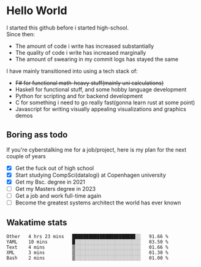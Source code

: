 # Hello World

I started this github before i started high-school.  
Since then:
- The amount of code i write has increased substantially
- The quality of code i write has increased marginally
- The amount of swearing in my commit logs has stayed the same

I have mainly transitioned into using a tech stack of:
- ~~F# for functional math-heavy stuff(mainly uni calculations)~~
- Haskell for functional stuff, and some hobby language development
- Python for scripting and for backend development
- C for something i need to go really fast(gonna learn rust at some point)
- Javascript for writing visually appealing visualizations and graphics demos

## Boring ass todo
If you're cyberstalking me for a job/project, here is my plan for the next couple of years
- [x] Get the fuck out of high school
- [x] Start studying CompSci(datalogi) at Copenhagen university
- [x] Get my Bsc. degree in 2021
- [ ] Get my Masters degree in 2023
- [ ] Get a job and work full-time again
- [ ] Become the greatest systems architect the world has ever known

## Wakatime stats
<!--START_SECTION:waka-->

```text
Other   4 hrs 23 mins   ███████████████████████░░   91.66 %
YAML    10 mins         █░░░░░░░░░░░░░░░░░░░░░░░░   03.50 %
Text    4 mins          ▒░░░░░░░░░░░░░░░░░░░░░░░░   01.66 %
XML     3 mins          ▒░░░░░░░░░░░░░░░░░░░░░░░░   01.30 %
Bash    2 mins          ▒░░░░░░░░░░░░░░░░░░░░░░░░   01.00 %
```

<!--END_SECTION:waka-->
